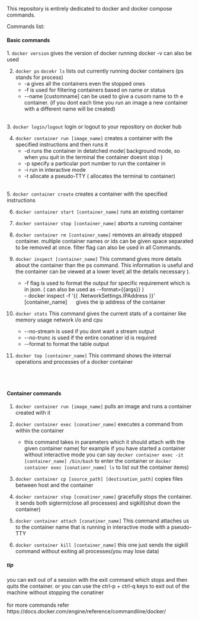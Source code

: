 This repository is entirely dedicated to docker and docker compose commands.


Commands list:

<h4>Basic commands</h4>
1. <code>docker version</code>
	gives the version of docker running
	docker -v can also be used

2. <code>docker ps</code>
	<code>docekr ls</code>
	lists out currently running docker containers (ps stands for process)
	<ul>
		<li>-a gives all the containers even the stopped ones</li>
		<li>-f is used for filtering containers based on name or status</li>
		<li>--name [customname]  can be used to give a cusom name to th e container. (if you dont each time you run an image a new container with a different name will be created) </li>
	</ul>
<br>
3. <code>docker login/logout</code>
	login or logout to your repository on docker hub

4. <code>docker container run [image_name]</code>
	creates a container with the specified instructions and then runs it
	<ul>
		<li>-d runs the container in detatched mode( background mode, so when you quit in the terminal the container doesnt stop )
		<li>-p specify a particular port number to run the container in</li>
		<li>-i run in interactive mode</li>
		<li>-t allocate a pseudo-TTY ( allocates the terminal to container)</li>
	</ul>
<br>
5. <code>docker container create</code>
	creates a container with the specified instructions

6. <code>docker container start [container_name]</code>
	runs an existing container

7. <code>docker container stop [container_name]</code>
	aborts a running container

8. <code>docker container rm [container_name]</code>
	removes an already stopped container. multiple container names or ids can be given space separated to be removed at once. filter flag can also be used in all Commands.

9. <code>docker inspect [container_name]</code>
	This command gives more details about the container than the ps command. This information is useful and the container can be viewed at a lower level( all the details necessary ).
	<ul>
		<li>-f flag is used to format the output for specific requirement which is in json.  ( can also be used as --format={{args}} )</li>
			- docker inspect -f '{{ .NetworkSettings.IPAddress }}' [container_name] &nbsp&nbsp&nbsp&nbsp gives the ip address of the container
	</ul>

10. <code>docker stats</code>
	This command gives the current stats of a container like memory usage network i/o and cpu
	<ul>
		<li>--no-stream  is used if you dont want a stream output</li>
		<li>--no-trunc  is used if the entire conatiner id is required</li>
		<li>--format to format the table output</li>
	</ul>

11. <code>docker top [container_name]</code>
	This command shows the internal operations and processes of a docker container
<br>
<br>

<h4>Container commands</h4>

1. <code>docker container run [image_name]</code>
	pulls an image and runs a container created with it

2. <code>docker container exec [conatiner_name]</code>
	executes a command from within the container

	- this command takes in parameters which it should attach with the given container name( for example if you have started a container without interactive mode you can say <code>docker container exec -it [container_name] /bin/bash</code> to enter the container  or <code>docker container exec [conatienr_name] ls</code> to list out the container items)

3. <code>docker container cp [source_path] [destination_path]</code>
	copies files between host and the container

4. <code>docker container stop [conatiner_name]</code>
	gracefully stops the container.
	it sends both sigterm(close all processes) and sigkill(shut down the container)

5. <code>docker container attach [conatiner_name]</code>
	This command attaches us to the container name that is running in interactive mode with a pseudo-TTY

6. <code>docker container kill [container_name]</code>
	this one just sends the sigkill command without exiting all processes(you may lose data)


<h5>tip</h5> you can exit out of a session with the exit command which stops and then quits the container. or you can use the ctrl-p + ctrl-q keys to exit out of the machine without stopping the conatiner

<br>
<br>
for more commands refer https://docs.docker.com/engine/reference/commandline/docker/
